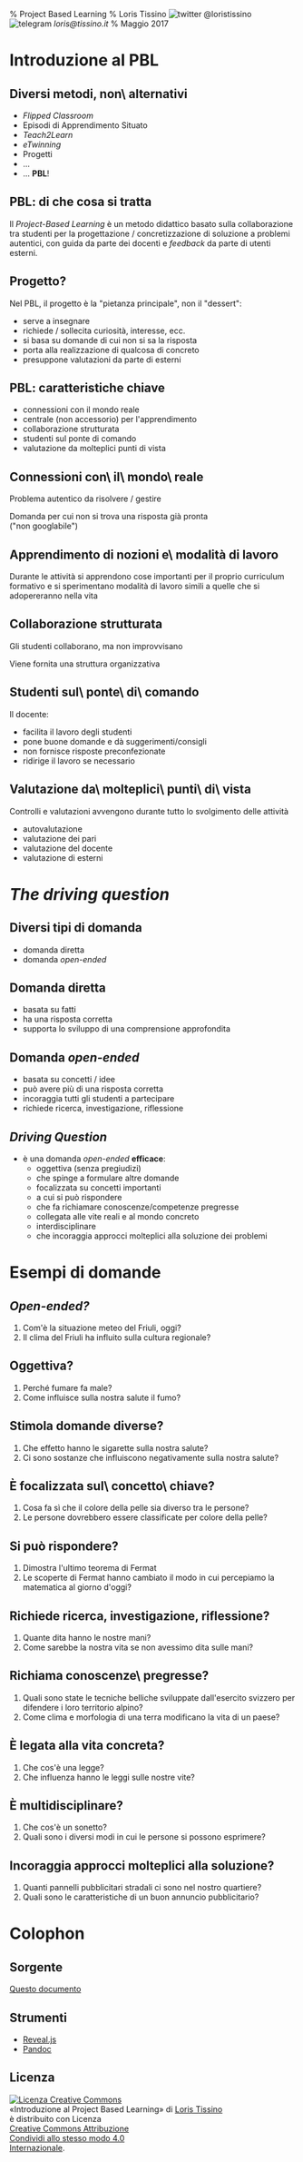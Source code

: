 % Project Based Learning
% Loris Tissino
  ![twitter](images/twitter.png) @loristissino ![telegram](images/telegram.png)
  _loris@tissino.it_
% Maggio 2017

# Introduzione al PBL

## Diversi metodi, non\ alternativi

- _Flipped Classroom_
- Episodi di Apprendimento Situato
- _Teach2Learn_
- _eTwinning_
- Progetti
- ...
- ... **PBL**!

## PBL: di che cosa si tratta

Il _Project-Based Learning_ è un metodo didattico basato sulla collaborazione tra studenti per la progettazione / concretizzazione di soluzione a problemi autentici, con guida da parte dei docenti e _feedback_ da parte di utenti esterni.

## Progetto?

Nel PBL, il progetto è la "pietanza principale", non il "dessert":

- serve a insegnare
- richiede / sollecita curiosità, interesse, ecc.
- si basa su domande di cui non si sa la risposta
- porta alla realizzazione di qualcosa di concreto
- presuppone valutazioni da parte di esterni

## PBL: caratteristiche chiave

- connessioni con il mondo reale
- centrale (non accessorio) per l'apprendimento
- collaborazione strutturata
- studenti sul ponte di comando
- valutazione da molteplici punti di vista

## Connessioni con\ il\ mondo\ reale

Problema autentico da risolvere / gestire

Domanda per cui non si trova una risposta già pronta  
("non googlabile")

## Apprendimento di nozioni e\ modalità di lavoro

Durante le attività si apprendono cose importanti per il proprio curriculum formativo e si sperimentano modalità di lavoro simili a quelle che si adopereranno nella vita

## Collaborazione strutturata

Gli studenti collaborano, ma non improvvisano

Viene fornita una struttura organizzativa

## Studenti sul\ ponte\ di\ comando

Il docente:

- facilita il lavoro degli studenti
- pone buone domande e dà suggerimenti/consigli
- non fornisce risposte preconfezionate
- ridirige il lavoro se necessario

## Valutazione da\ molteplici\ punti\ di\ vista

Controlli e valutazioni avvengono durante tutto lo svolgimento delle attività

- autovalutazione
- valutazione dei pari
- valutazione del docente
- valutazione di esterni

# _The driving question_

## Diversi tipi di domanda

- domanda diretta
- domanda _open-ended_

## Domanda diretta

- basata su fatti
- ha una risposta corretta
- supporta lo sviluppo di una comprensione approfondita

## Domanda _open-ended_

- basata su concetti / idee
- può avere più di una risposta corretta
- incoraggia tutti gli studenti a partecipare
- richiede ricerca, investigazione, riflessione

## _Driving Question_

- è una domanda _open-ended_ **efficace**:
    - oggettiva (senza pregiudizi)
    - che spinge a formulare altre domande
    - focalizzata su concetti importanti
    - a cui si può rispondere
    - che fa richiamare conoscenze/competenze pregresse
    - collegata alle vite reali e al mondo concreto
    - interdisciplinare
    - che incoraggia approcci molteplici alla soluzione dei problemi

# Esempi di domande

## _Open-ended?_

1. Com'è la situazione meteo del Friuli, oggi?
2. Il clima del Friuli ha influito sulla cultura regionale?

## Oggettiva?

1. Perché fumare fa male?
2. Come influisce sulla nostra salute il fumo?

## Stimola domande diverse?

1. Che effetto hanno le sigarette sulla nostra salute?
2. Ci sono sostanze che influiscono negativamente sulla nostra salute?

## È focalizzata sul\ concetto\ chiave?

1. Cosa fa sì che il colore della pelle sia diverso tra le persone?
2. Le persone dovrebbero essere classificate per colore della pelle?

## Si può rispondere?

1. Dimostra l'ultimo teorema di Fermat
2. Le scoperte di Fermat hanno cambiato il modo in cui percepiamo la matematica al giorno d'oggi?

## Richiede ricerca, investigazione, riflessione?

1. Quante dita hanno le nostre mani?
2. Come sarebbe la nostra vita se non avessimo dita sulle mani?

## Richiama conoscenze\ pregresse?

1. Quali sono state le tecniche belliche sviluppate dall'esercito svizzero per difendere i loro territorio alpino?
2. Come clima e morfologia di una terra modificano la vita di un paese?

## È legata alla vita concreta?

1. Che cos'è una legge?
2. Che influenza hanno le leggi sulle nostre vite?

## È multidisciplinare?

1. Che cos'è un sonetto?
2. Quali sono i diversi modi in cui le persone si possono esprimere?

## Incoraggia approcci molteplici alla soluzione?

1. Quanti pannelli pubblicitari stradali ci sono nel nostro quartiere?
2. Quali sono le caratteristiche di un buon annuncio pubblicitario?


# Colophon

## Sorgente

[Questo documento](https://raw.githubusercontent.com/loristissino/pbl/master/index.md)

## Strumenti

- [Reveal.js](http://lab.hakim.se/reveal-js)
- [Pandoc](http://www.pandoc.org)

## Licenza

<a rel="license" href="http://creativecommons.org/licenses/by-sa/4.0/"><img alt="Licenza Creative Commons" style="border-width:0" src="https://i.creativecommons.org/l/by-sa/4.0/88x31.png" /></a><br /><span xmlns:dct="http://purl.org/dc/terms/" property="dct:title">«Introduzione al Project Based Learning»</span> di <a xmlns:cc="http://creativecommons.org/ns#" href="http://www.tissino.it/pbl/" property="cc:attributionName" rel="cc:attributionURL">Loris Tissino</a><br />è distribuito con Licenza <br /><a rel="license" href="http://creativecommons.org/licenses/by-sa/4.0/">Creative Commons Attribuzione<br/>Condividi allo stesso modo 4.0<br/>Internazionale</a>.


